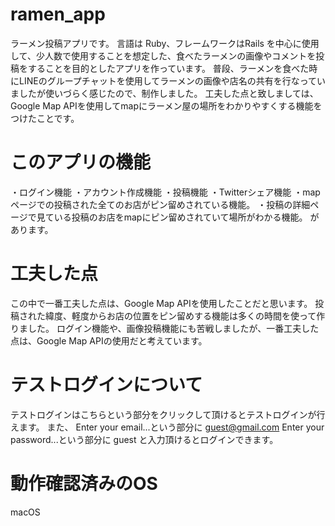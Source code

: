 # ramen_app

ラーメン投稿アプリです。 言語は Ruby、フレームワークはRails を中心に使用して、少人数で使用することを想定した、食べたラーメンの画像やコメントを投稿をすることを目的としたアプリを作っています。 普段、ラーメンを食べた時にLINEのグループチャットを使用してラーメンの画像や店名の共有を行なっていましたが使いづらく感じたので、制作しました。 工夫した点と致しましては、Google Map APIを使用してmapにラーメン屋の場所をわかりやすくする機能をつけたことです。

# このアプリの機能

・ログイン機能 ・アカウント作成機能 ・投稿機能 ・Twitterシェア機能 ・mapページでの投稿された全てのお店がピン留めされている機能。 ・投稿の詳細ページで見ている投稿のお店をmapにピン留めされていて場所がわかる機能。 があります。

# 工夫した点

この中で一番工夫した点は、Google Map APIを使用したことだと思います。 投稿された緯度、軽度からお店の位置をピン留めする機能は多くの時間を使って作りました。 ログイン機能や、画像投稿機能にも苦戦しましたが、一番工夫した点は、Google Map APIの使用だと考えています。

# テストログインについて

テストログインはこちらという部分をクリックして頂けるとテストログインが行えます。 また、 Enter your email...という部分に guest@gmail.com Enter your password...という部分に guest と入力頂けるとログインできます。

# 動作確認済みのOS

macOS